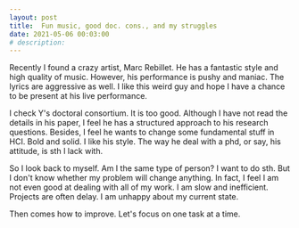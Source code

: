 ```yaml
---
layout: post
title:  Fun music, good doc. cons., and my struggles
date: 2021-05-06 00:03:00
# description: 
---
```


Recently I found a crazy artist, Marc Rebillet. He has a fantastic style and high quality of music. However, his performance is pushy and maniac. The lyrics are aggressive as well. I like this weird guy and hope I have a chance to be present at his live performance.

I check Y's doctoral consortium. It is too good. Although I have not read the details in his paper, I feel he has a structured approach to his research questions. Besides, I feel he wants to change some fundamental stuff in HCI. Bold and solid. I like his style. The way he deal with a phd, or say, his attitude, is sth I lack with.

So I look back to myself. Am I the same type of person? I want to do sth. But I don't know whether my problem will change anything. In fact, I feel I am not even good at dealing with all of my work. I am slow and inefficient. Projects are often delay. I am unhappy about my current state.

Then comes how to improve. Let's focus on one task at a time.
